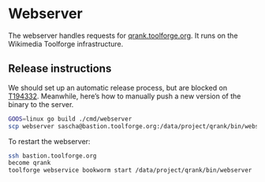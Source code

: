<!--
SPDX-FileCopyrightText: 2022 Sascha Brawer <sascha@brawer.ch>
SPDX-License-Identifier: MIT
-->

# Webserver

The webserver handles requests for [qrank.toolforge.org](https://qrank.toolforge.org/). It runs on the Wikimedia Toolforge infrastructure.


## Release instructions

We should set up an automatic release process, but are blocked on
[T194332](https://phabricator.wikimedia.org/T194332). Meanwhile,
here’s how to manually push a new version of the binary to the server.

```bash
GOOS=linux go build ./cmd/webserver
scp webserver sascha@bastion.toolforge.org:/data/project/qrank/bin/webserver
```

To restart the webserver:

```bash
ssh bastion.toolforge.org
become qrank
toolforge webservice bookworm start /data/project/qrank/bin/webserver
```
